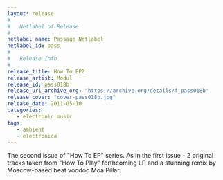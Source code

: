 ```yaml
---
layout: release
#
#   Netlabel of Release
#
netlabel_name: Passage Netlabel
netlabel_id: pass
#
#   Release Info
#
release_title: How To EP2
release_artist: Modul
release_id: pass018b
release_url_archive_org: "https://archive.org/details/f_pass018b"
release_cover: "cover-pass018b.jpg"
release_date: 2011-05-10
categories:
   - electronic music
tags:
   - ambient
   - electronica
---
```

The second issue of "How To EP" series. As in the first issue - 2 original tracks taken from "How To Play" forthcoming LP and a stunning remix by Moscow-based beat voodoo Moa Pillar.
